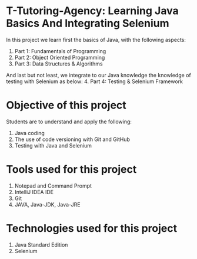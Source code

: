 # T-Tutoring-Agency: Learning Java Basics And Integrating Selenium

In this project we learn first the basics of Java, with the following aspects:
  1. Part 1: Fundamentals of Programming
  2. Part 2: Object Oriented Programming
  3. Part 3: Data Structures & Algorithms
  
 And last but not least, we integrate to our Java knowledge the knowledge of testing with Selenium as below:
  4. Part 4: Testing & Selenium Framework

# Objective of this project

Students are to understand and apply the following:
  1. Java coding
  2. The use of code versioning with Git and GitHub
  3. Testing with Java and Selenium

# Tools used for this project
  1. Notepad and Command Prompt
  2. IntelliJ IDEA IDE
  3. Git
  4. JAVA, Java-JDK, Java-JRE

# Technologies used for this project
  1. Java Standard Edition
  2. Selenium
